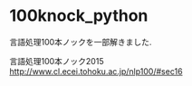# 100knock_python
言語処理100本ノックを一部解きました.</br>

言語処理100本ノック2015</br>
http://www.cl.ecei.tohoku.ac.jp/nlp100/#sec16
